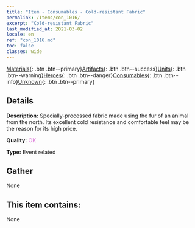 ```yaml
---
title: "Item - Consumables - Cold-resistant Fabric"
permalink: /Items/con_1016/
excerpt: "Cold-resistant Fabric"
last_modified_at: 2021-03-02
locale: en
ref: "con_1016.md"
toc: false
classes: wide
---
```

 [Materials](/Items/){: .btn .btn--primary}[Artifacts](/Items/Artifacts/){: .btn .btn--success}[Units](/Items/Units/){: .btn .btn--warning}[Heroes](/Items/Heroes/){: .btn .btn--danger}[Consumables](/Items/Consumables/){: .btn .btn--info}[Unknown](/Items/Unknown/){: .btn .btn--primary}

## Details
 **Description:** Specially-processed fabric made using the fur of an animal from the north. Its excellent cold resistance and comfortable feel may be the reason for its high price.

 **Quality:** <span style="color: #DA70D6">OK</span>

 **Type:** Event related

## Gather

  None

## This item contains:

  None

